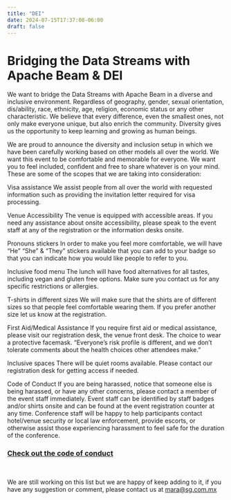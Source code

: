 ```yaml
---
title: "DEI"
date: 2024-07-15T17:37:08-06:00
draft: false
---
```


<h1 class="text-center">Bridging the Data Streams with Apache Beam & DEI</h1>

We want to bridge the Data Streams with Apache Beam in a diverse and inclusive environment. Regardless of geography, gender, sexual orientation, dis/ability, race, ethnicity, age, religion, economic status or any other characteristic. We believe that every difference, even the smallest ones, not only make everyone unique, but also enrich the community. Diversity gives us the opportunity to keep learning and growing as human beings.

We are proud to announce the diversity and inclusion setup in which we have been carefully working based on other models all over the world. We want this event to be comfortable and memorable for everyone. We want you to feel included, confident and free to share whatever is on your mind. These are some of the scopes that we are taking into consideration:

Visa assistance
We assist people from all over the world with requested information such as providing the invitation letter required for visa processing.

Venue Accessibility
The venue is equipped with accessible areas. If you need any assistance about onsite accessibility, please speak to the event staff at any of the registration or the information desks onsite.

Pronouns stickers
In order to make you feel more comfortable, we will have “He” “She” & “They” stickers available that you can add to your badge so that you can indicate how you would like people to refer to you.

Inclusive food menu
The lunch will have food alternatives for all tastes, including vegan and gluten free options. Make sure you contact us for any specific restrictions or allergies.

T-shirts in different sizes
We will make sure that the shirts are of different sizes so that people feel comfortable wearing them. If you prefer another size let us know at the registration.

First Aid/Medical Assistance
If you require first aid or medical assistance, please visit our registration desk, the venue front desk. The choice to wear a protective facemask. “Everyone’s risk profile is different, and we don’t tolerate comments about the health choices other attendees make.”

Inclusive spaces
There will be quiet rooms available. Please contact our registration desk for getting access if needed.

Code of Conduct
If you are being harassed, notice that someone else is being harassed, or have any other concerns, please contact a member of the event staff immediately. Event staff can be identified by staff badges and/or shirts onsite and can be found at the event registration counter at any time. Conference staff will be happy to help participants contact hotel/venue security or local law enforcement, provide escorts, or otherwise assist those experiencing harassment to feel safe for the duration of the conference.

<a href="https://airflowsummit.org/coc/">
<h3 class="text-center">Check out the code of conduct</h3>
</a>

<br>

We are still working on this list but we are happy of keep adding to it, if you have any suggestion or comment, please contact us at mara@sg.com.mx
 

